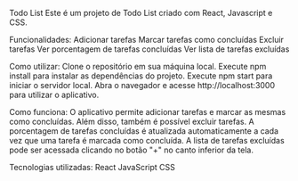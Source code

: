 Todo List
Este é um projeto de Todo List criado com React, Javascript e CSS.

Funcionalidades:
 Adicionar tarefas
 Marcar tarefas como concluídas
 Excluir tarefas
 Ver porcentagem de tarefas concluídas
 Ver lista de tarefas excluídas
  
Como utilizar:
  Clone o repositório em sua máquina local.
  Execute npm install para instalar as dependências do projeto.
  Execute npm start para iniciar o servidor local.
  Abra o navegador e acesse http://localhost:3000 para utilizar o aplicativo.
  
Como funciona:
  O aplicativo permite adicionar tarefas e marcar as mesmas como concluídas. Além disso, também é possível excluir tarefas. A porcentagem de tarefas concluídas é atualizada automaticamente a cada vez que uma tarefa é marcada como concluída. A lista de tarefas excluídas pode ser acessada clicando no botão "+" no canto inferior da tela.

Tecnologias utilizadas:
  React
  JavaScript
  CSS
